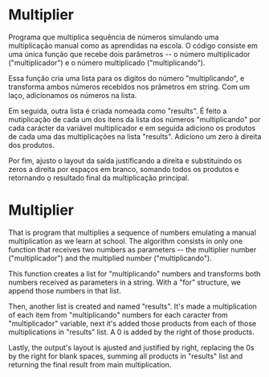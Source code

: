 # Multiplier

Programa que multiplica sequência de números simulando uma multiplicação manual como as aprendidas na escola. O código consiste em uma única função que recebe dois parâmetros -- o número multiplicador ("multiplicador") e o número multiplicado ("multiplicando").

Essa função cria uma lista para os digitos do número "multiplicando", e transforma ambos números recebidos nos prâmetros em string. Com um laço, adicionamos os números na lista.

Em seguida, outra lista é criada nomeada como "results". É feito a mutiplicação de cada um dos itens da lista dos números "multiplicando" por cada carácter da variável multiplicador e em seguida adiciono os produtos de cada uma das multiplicações na lista "results". Adiciono um zero à direita dos produtos.

Por fim, ajusto o layout da saída justificando a direita e substituindo os zeros a direita por espaços em branco, somando todos os produtos e retornando o resultado final da multiplicação principal.

# Multiplier

That is program that multiplies a sequence of numbers emulating a manual multiplication as we learn at school. The algorithm consists in only one function that receives two numbers as parameters -- the multiplier number ("multiplicador") and the multiplied number ("multiplicando").

This function creates a list for "multiplicando" numbers and transforms both numbers received as parameters in a string. With a "for" structure, we append those numbers in that list.

Then, another list is created and named "results". It's made a multiplication of each item from "multiplicando" numbers for each caracter from "multiplicador" variable, next it's added those products from each of those multiplications in "results" list. A 0 is added by the right of those products.

Lastly, the output's layout is ajusted and justified by right, replacing the 0s by the right for blank spaces, summing all products in "results" list and returning the final result from main multiplication.
